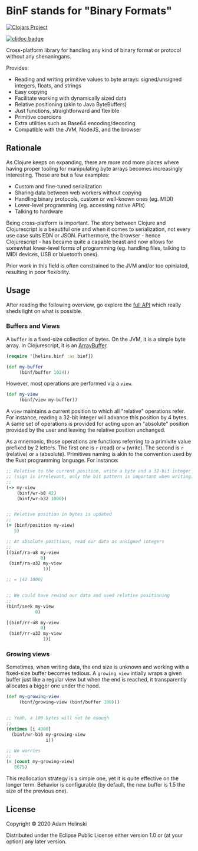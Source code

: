 # BinF stands for "Binary Formats"

[![Clojars
Project](https://img.shields.io/clojars/v/helins/binf.cljc.svg)](https://clojars.org/helins-io/binf.cljc)

[![cljdoc badge](https://cljdoc.org/badge/helins/binf.cljc)](https://cljdoc.org/d/helins-io/binf.cljc)

Cross-platform library for handling any kind of binary format or protocol without any shenaningans.

Provides:

- Reading and writing primitive values to byte arrays: signed/unsigned integers,
    floats, and strings
- Easy copying
- Facilitate working with dynamically sized data
- Relative positioning (akin to Java ByteBuffers)
- Just functions, straightforward and flexible
- Primitive coercions
- Extra utilities such as Base64 encoding/decoding
- Compatible with the JVM, NodeJS, and the browser

## Rationale

As Clojure keeps on expanding, there are more and more places where having proper tooling for manipulating byte
arrays becomes increasingly interesting. Those are but a few examples:

- Custom and fine-tuned serialization
- Sharing data between web workers without copying
- Handling binary protocols, custom or well-known ones (eg. MIDI)
- Lower-level programming (eg. accessing native APIs)
- Talking to hardware

Being cross-platform is important. The story between Clojure and
Clojurescript is a beautiful one and when it comes to serialization, not every use case suits EDN or JSON. Furthermore, the browser - hence Clojurescript - has became quite a capable beast and now allows for somewhat lower-level forms of programming (eg. handling files, talking to MIDI devices, USB or bluetooth ones).

Prior work in this field is often constrained to the JVM and/or too opiniated,
resulting in poor flexibility.

## Usage

After reading the following overview, go explore the [full API](https://cljdoc.org/d/helins-io/binf.cljc) which really sheds light on what is possible.

### Buffers and Views

A `buffer` is a fixed-size collection of bytes. On the JVM, it is a simple byte array. In
Clojurescript, it is an
[ArrayBuffer](https://developer.mozilla.org/en-US/docs/Web/JavaScript/Reference/Global_Objects/ArrayBuffer).

```clojure
(require '[helins.binf :as binf])

(def my-buffer
     (binf/buffer 1024))
```

However, most operations are performed via a `view`.

```clojure
(def my-view
     (binf/view my-buffer))
```

A `view` maintains a current position to which all "relative" operations refer.
For instance, reading a 32-bit integer will advance this position by 4 bytes.
A same set of operations is provided for acting upon an "absolute" position
provided by the user and leaving the relative position unchanged.

As a mnemonic, those operations are functions referring to a primivite value prefixed by 2 letters. The first one is `r`
(read) or `w` (write). The second is `r` (relative) or `a` (absolute). Primitives
naming is akin to the convention used by the Rust programming language. For
instance:

```clojure
;; Relative to the current position, write a byte and a 32-bit integer
;; (sign is irrelevant, only the bit pattern is important when writing)
;;
(-> my-view
    (binf/wr-b8 42)
    (binf/wr-b32 1000))


;; Relative position in bytes is updated
;;
(= (binf/position my-view)
   5)

;; At absolute positions, read our data as unsigned integers
;;
[(binf/ra-u8 my-view
             0)
 (binf/ra-u32 my-view
              1)]

;; = [42 1000]


;; We could have rewind our data and used relative positioning
;;
(binf/seek my-view
           0)

[(binf/rr-u8 my-view
             0)
 (binf/rr-u32 my-view
              1)]
```

### Growing views

Sometimes, when writing data, the end size is unknown and working with a
fixed-size buffer becomes tedious. A `growing view` intially wraps a given buffer
just like a regular view but when the end is reached, it transparently allocates
a bigger one under the hood.

```clojure
(def my-growing-view
     (binf/growing-view (binf/buffer 100)))


;; Yeah, a 100 bytes will not be enough
;;
(dotimes [i 4000]
  (binf/wr-b16 my-growing-view
               i))

;; No worries
;;
(= (count my-growing-view)
   8675)
```

This reallocation strategy is a simple one, yet it is quite effective on the
longer term. Behavior is configurable (by default, the new buffer is 1.5 the size of the previous one).


## License

Copyright © 2020 Adam Helinski

Distributed under the Eclipse Public License either version 1.0 or (at
your option) any later version.
